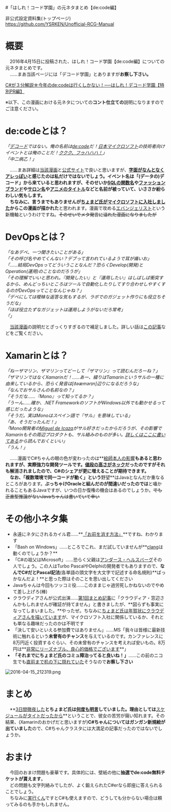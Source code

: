 #「はしれ！コード学園」の元ネタまとめ【de:code編】

非公式設定資料集(トップページ)  
https://github.com/YSRKEN/Unofficial-RCG-Manual

# 概要
　2016年4月15日に投稿された、はしれ！コード学園【de:code編】についての元ネタまとめです。  
　……まあ当該ページには「デコード学園」とありますが**お察し下さい。**

[C#が３分解説☆今年のde:codeは行くしかない！──はしれ！デコード学園【特別PR編】](https://codeiq.jp/magazine/2016/04/39858/)

※以下、この漫画における元ネタについての**コント仕立ての**説明になりますのでご注意ください。

# de:codeとは？
*「[デコード](http://e-words.jp/w/%E3%83%87%E3%82%B3%E3%83%BC%E3%83%89.html)ではない。俺の名前は[de:code](https://www.microsoft.com/ja-jp/events/decode/2016/)だ！[日本マイクロソフト](https://www.microsoft.com/ja-jp/)の技術者向けイベントとは俺のことだ！[ククク、フゥハハハ！](http://dic.pixiv.net/a/%E9%B3%B3%E5%87%B0%E9%99%A2%E5%87%B6%E7%9C%9F)」  
「中二病乙！」*

　……まあ詳細は[当該漫画](https://codeiq.jp/magazine/2016/04/39858/)と[公式サイト](https://www.microsoft.com/ja-jp/events/decode/2016/)で良いと思いますが、**[字面がなんとなくアレっぽい](http://steinsgate.jp/)**と感じたのは私だけではないでしょう。イベント名は「(データの)デコード」から来ていると思われますが、そのせいか[SQLの関数名](http://www.shift-the-oracle.com/sql/functions/decode.html)や[ファッションブランド](http://www.decode-webshop.com/)や[サロン名](http://beauty.hotpepper.jp/slnH000114721/)や[アニメのタイトル](http://www.at-x.com/program/detail/7120)などと名前が被っていて、**いささか紛らわしい気もします。**  
　ちなみに、言うまでもありませんが**[ちょまど氏がマイクロソフトに入社しました](https://codeiq.jp/magazine/2016/03/39334/)からこの漫画が描かれた**と思われます。漫画で攻める[エバンジェリスト](http://www.atmarkit.co.jp/ad/ms/evangelist0607/evangelist01.html)という新機軸というわけですね。~~そのせいでメタ発言に溢れた漫画になりましたが~~

# DevOpsとは？
*「なあデベ、一つ聞きたいことがある」  
「その呼び名やめてくんない？デブって言われているようで耳が痛いお」  
「……結局DevOpsってどういうことなんだ？恐らくDevelop(開発)とOperation(運用)のことなのだろうが」  
「その理解でいいと思われ。『開発したい』と『運用したい』はしばしば衝突するから、めんどっちいところはツールで自動化したりしてすり合わせしやすくするのがDevOpsってことなんじゃね？」  
「デベにしては曖昧な返答な気もするが、ラボでのガジェット作りにも役立ちそうだな」  
「ほぼ役立たずなガジェットは運用しようがないだろ常考」  
「」*

　[当該漫画](https://codeiq.jp/magazine/2016/04/39858/)の説明だとざっくりすぎるので補足しました。詳しい話は[この記事](http://www.atmarkit.co.jp/ait/articles/1307/02/news002.html)などをご覧ください。

# Xamarinとは？
*「ねーザマリン、ザマリンってどーして『ザマリン』って読むんだろーね？」  
「ザマリンではなくXamarinだ！……あー、綴りはTamarinというサルの一種に由来しているから、恐らく発音は[ðəæmərɪn]辺りになるだろうな」  
「なんでおサルさんの名前なの？」  
「そうだな……『Mono』って知ってるか？」  
「うーん……確か、.NET FrameworkのソフトがWindows以外でも動かせるって感じだったような」  
「そうだ。実はMonoはスペイン語で『サル』を意味している」  
「あ、そうだったんだ！」  
「Mono開発者の[Miguel de Icaza](http://tirania.org/blog/)がサル好きだったからだろうが、その影響でXamarinもその周辺プロダクトも、サル絡みのものが多い。[詳しくはここに書いてある](http://atsushieno.hatenablog.com/entry/2014/12/25/011949)から読んでおくといい」  
「うん！」*

　……漫画でC#ちゃんの眼の色が変わったのは**[絵師本人の影響](https://twitter.com/chomado/status/719854272859365376)**もあると思われますが、実際強力な開発ツールです。[値段の高さがネック](https://twitter.com/chomado/status/694741745611862016)だったのですがそれも解消されましたので、C#のシェアが更に増えることが期待できます。  
　なお、「複数環境で同一コードが動く」という**野望**はJavaとなんだか重なるところがあります。**ぶっちゃけOracleと組んだのが間違いだったのでは**と囁かれることもあるJavaですが、いつの日か復権の機会はあるのでしょうか。~~でも正直型推論がないJavaちゃんは書いていて辛い~~

# その他小ネタ集
- 永遠にネタにされるカイル君……**[「お前を消す方法」](https://www.google.co.jp/search?q=%E3%81%8A%E5%89%8D%E3%82%92%E6%B6%88%E3%81%99%E6%96%B9%E6%B3%95&tbm=isch)**ですね、わかります
- 「Bash on Windows」……ところでこれ、まだ試していませんが**[clang](http://dev.classmethod.jp/references/llvm-clang-ios8-introduction/)は動くのでしょうか？**
- 「C#の祖父はMicrosoft」……恐らく父親は[アンダース・ヘルスバーグ](http://matarillo.com/general/hejlsberg_interview.php)その人でしょう。この人はTurbo PascalやDelphiの開発者でもありますので、**なんでC#だとPascal記法**(各単語の頭文字を大文字で記述する命名規則)**ばっかなんだよ！**と思った際はそのことを思い出してください
- Javaちゃんは今回もツッコミ役……このままじゃ過労死しかねないのでやめて差し上げろ(棒)
- クラウディアさんが公式出演……[第1回まとめ記事](http://qiita.com/YSRKEN/items/b52a2b0abf72970ce95a)に「クラウディア・窓辺さんかもしれませんが確証が持てません」と書きましたが、**図らずも事実になってしまいました。**やったぜ。ちなみに[ちょまど氏は年賀状にクラウディアさんを描いています](https://twitter.com/chomado/status/682949239253516291)が、マイクロソフト入社に関係しているか、それとも単なる趣味だったのかは不明です
- 「決して安いといえる参加費ではありません」……MS「我々は皆様に最新技術に触れるという**未曾有のチャンス**を与えているのです。カンファレンスに8万円近く投資するぐらい、その未曾有のチャンスを考えれば安いもの。8万円は**[非常にリーズナブル、良心的価格でございます](http://fukumoto.lsx3.net/?%CC%DB%BC%A8%CF%BF%2F%B4%F5%CB%BE%A4%CE%C1%A5#scaa0a74)**」
- **「それまでにちょまど氏のコミュ障治ってると良いね！」**……この前のニコ生でも[直前まで机の下に隠れていた](https://twitter.com/chomado/status/715406962695938048)そうなので**お察し下さい**

![2016-04-15_212319.png](https://qiita-image-store.s3.amazonaws.com/0/29802/c69e00b2-7f25-088b-0231-8dda5bdc024c.png)

# まとめ
　**[3日間徹夜した](https://twitter.com/chomado/status/720935981059170304)**とちょまど氏は[何度も明言](https://twitter.com/chomado/status/720826861484269572)していました。理由としては**[スケジュールがタイトだったから](https://twitter.com/chomado/status/720843363398758400)**ということで、彼女の苦労が窺い知れます。その結果、(Xamarinのおかげだと思いますが)**C#ちゃんについてはガンガン新規絵が出ていました**ので、C#ちゃんクラスタには大満足の記事だったのではないでしょうか。

# おまけ
　今回のおまけ問題も豪華です。具体的には、壁紙の他に**抽選でde:code無料チケットが貰えます**。  
　どの問題も文字列絡みでしたが、よく鍛えられたC#erなら即座に答えられることでしょう。  
　ちなみに[実行くん](https://codeiq.jp/tools/sandbox/)ですとC#も使えますので、どうしても分からない場合は頼ってみるのも手かもしれません。
